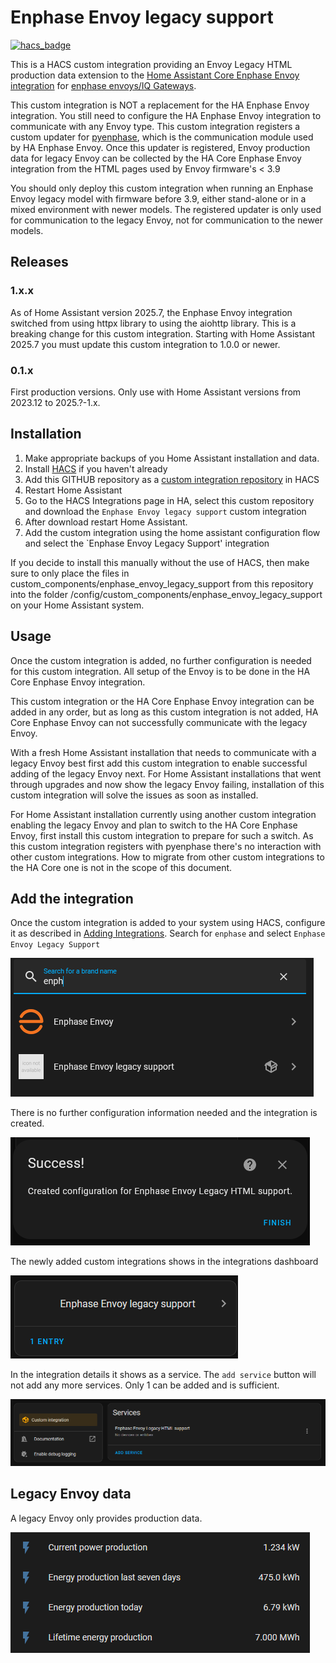 # Enphase Envoy legacy support

[![hacs_badge](https://img.shields.io/badge/HACS-Custom-41BDF5.svg?style=for-the-badge)](https://github.com/hacs/integration#readme)

This is a HACS custom integration providing an Envoy Legacy HTML production data extension to the [Home Assistant Core Enphase Envoy integration](https://www.home-assistant.io/integrations/enphase_envoy) for [enphase envoys/IQ Gateways](https://enphase.com/en-us/products-and-services/envoy-and-combiner).

This custom integration is NOT a replacement for the HA Enphase Envoy integration. You still need to configure the HA Enphase Envoy integration to communicate with any Envoy type. This custom integration registers a custom updater for [pyenphase](https://github.com/pyenphase/pyenphase), which is the communication module used by HA Enphase Envoy. Once this updater is registered, Envoy production data for legacy Envoy can be collected by the HA Core Enphase Envoy integration from the HTML pages used by Envoy firmware's < 3.9

You should only deploy this custom integration when running an Enphase Envoy legacy model with firmware before 3.9, either stand-alone or in a mixed environment with newer models. The registered updater is only used for communication to the legacy Envoy, not for communication to the newer models.

## Releases

### 1.x.x

As of Home Assistant version 2025.7, the Enphase Envoy integration switched from using httpx library to using the aiohttp library. This is a breaking change for this custom integration. Starting with Home Assistant 2025.7 you must update this custom integration to 1.0.0 or newer.

### 0.1.x

First production versions. Only use with Home Assistant versions from 2023.12 to 2025.?-1.x.

## Installation

1. Make appropriate backups of you Home Assistant installation and data.
2. Install [HACS](https://hacs.xyz/) if you haven't already
3. Add this GITHUB repository as a [custom integration repository](https://hacs.xyz/docs/faq/custom_repositories) in HACS
4. Restart Home Assistant
5. Go to the HACS Integrations page in HA, select this custom repository and download the `Enphase Envoy legacy support` custom integration
6. After download restart Home Assistant.
7. Add the custom integration using the home assistant configuration flow and select the `Enphase Envoy Legacy Support' integration

If you decide to install this manually without the use of HACS, then make sure to only place the files in custom_components/enphase_envoy_legacy_support from this repository into the folder /config/custom_components/enphase_envoy_legacy_support on your Home Assistant system.

## Usage

Once the custom integration is added, no further configuration is needed for this custom integration. All setup of the Envoy is to be done in the HA Core Enphase Envoy integration.

This custom integration or the HA Core Enphase Envoy integration can be added in any order, but as long as this custom integration is not added, HA Core Enphase Envoy can not successfully communicate with the legacy Envoy.

With a fresh Home Assistant installation that needs to communicate with a legacy Envoy best first add this custom integration to enable successful adding of the legacy Envoy next. For Home Assistant installations that went through upgrades and now show the legacy Envoy failing, installation of this custom integration will solve the issues as soon as installed.

For Home Assistant installation currently using another custom integration enabling the legacy Envoy and plan to switch to the HA Core Enphase Envoy, first install this custom integration to prepare for such a switch. As this custom integration registers with pyenphase there's no interaction with other custom integrations. How to migrate from other custom integrations to the HA Core one is not in the scope of this document.

## Add the integration

Once the custom integration is added to your system using HACS, configure it as described in [Adding Integrations](https://www.home-assistant.io/getting-started/integration/). Search for `enphase` and select `Enphase Envoy Legacy Support`

![picture of Search for Enphase integrations](docs/Add_Enphase_Legacy_Integration.PNG "Search for Enphase integrations")

There is no further configuration information needed and the integration is created.

![picture of Custom integration configured](docs/Add_Enphase_Legacy_Integration+done.PNG "Custom integration configured")

The newly added custom integrations shows in the integrations dashboard

![picture of configured custom integration in integrations dashboard](docs/Added_Enphase_Legacy_Integration.PNG "configured custom integration in integrations dashboard")

In the integration details it shows as a service. The `add service` button will not add any more services. Only 1 can be added and is sufficient.

![picture of Integration details](docs/Added_Enphase_Legacy_Integration_Service.PNG "Integration details")

## Legacy Envoy data

A legacy Envoy only provides production data.

![picture of Envoy Legacy entities](docs/Added_Enphase_Legacy_Integration_Entities.PNG "Envoy Legacy entities")

